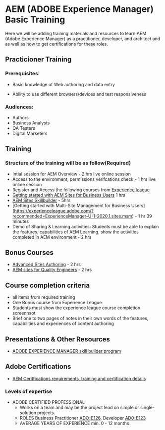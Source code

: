 # AEM (ADOBE Experience Manager) Basic Training

Here we will be adding training materials and resources to learn AEM (Adobe Experience Manager) as a practitioner, developer, and architect and as well as how to get certifications for these roles.


## Practicioner Training 

### Prerequisites:

- Basic knowledge of Web authoring and data entry

-  Ability to use different browsers/devices and test responsiveness


### Audiences:
 - Authors
 - Business Analysts
 - QA Testers
 - Digital Marketers

##  Training 
### Structure of the training will be as follow(Required)
- Intial session for AEM Overview - 2 hrs live online session
- Access to the environment, permissions verifcations check  - 1 hrs live online session
- Register and Access the following courses from  [Experience league ](https://experienceleague.adobe.com/)
- [Getting started with AEM Sites for Business Users](https://experienceleague.adobe.com/?recommended=ExperienceManager-U-1-2020.1.sites) 1 hrs
- [AEM Sites Skillbuilder](https://experienceleague.adobe.com/?recommended=ExperienceManager-U-1-2019.1.sites.builder) - 5hrs
- [Getting started with Multi-Site Management for Business Users] (https://experienceleague.adobe.com/?recommended=ExperienceManager-U-1-2020.1.sites.msm) - 1 hr 39 minutes
-    Demo of Sharing &  Learning activities: Students must be able to explain the features, capabilities of AEM Learning, show the activities completed in AEM environment  - 2 hrs

## Bonus Courses
- [Advanced Sites Authoring](https://experienceleague.adobe.com/?recommended=ExperienceManager-U-1-2019.1.sites.adv) - 2 hrs
- [AEM sites for Quality Engineers](https://experienceleague.adobe.com/?recommended=ExperienceManager-U-1-2019.1.sites.adv) - 2 hrs

## Course completion criteria
-  all items from required training 
-  One Bonus course   from Experience League 
-  Students must show the experience league course completion screenhsot
-  Brief one to two pages of notes in their own words of the features, capabilities and experiences of content authoring

## Presentations & Other Resources
-  [ADOBE EXPERIENCE MANAGER skill builder program](https://express.adobe.com/page/CPcBCmlE8drTr/)
## Adobe Certifications

-  [AEM Ceritfications requirements, training and certification details](https://solutionpartners.adobe.com/solution-partners/training_and_certification/certification.html#)

###  Levels of expertise
- ADOBE CERTIFIED PROFESSIONAL
    - Works on a team and may be the project lead on simple or single-solution projects.
    - ROLES
        Business Practitioner [ADO-E126](https://spark.adobe.com/page/DEXF9MMfGc74P/), Developer [AD0-E123](https://spark.adobe.com/page/wmEF6wQ6rjrQX/)
    - AVERAGE YEARS OF EXPERIENCE
        min. 0 - 12 months

